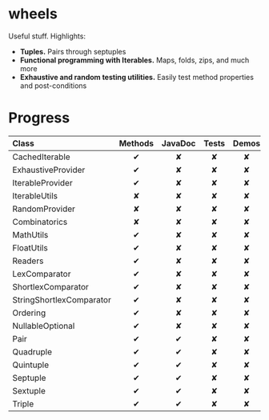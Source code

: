wheels
======

Useful stuff. Highlights:
* <b>Tuples.</b> Pairs through septuples
* <b>Functional programming with Iterables.</b> Maps, folds, zips, and much more
* <b>Exhaustive and random testing utilities.</b> Easily test method properties and post-conditions 

Progress
========

| Class                    | Methods | JavaDoc | Tests | Demos | Properties |
|:------------------------ |:-------:|:-------:|:-----:|:-----:|:----------:|
| CachedIterable           | ✔       | ✘       | ✘     | ✘     | ✘          |
| ExhaustiveProvider       | ✔       | ✘       | ✘     | ✘     | ✘          |
| IterableProvider         | ✔       | ✘       | ✘     | ✘     | ✘          |
| IterableUtils            | ✘       | ✘       | ✘     | ✘     | ✘          |
| RandomProvider           | ✘       | ✘       | ✘     | ✘     | ✘          |
| Combinatorics            | ✘       | ✘       | ✘     | ✘     | ✘          |
| MathUtils                | ✔       | ✘       | ✘     | ✘     | ✘          |
| FloatUtils               | ✔       | ✘       | ✘     | ✘     | ✘          |
| Readers                  | ✔       | ✘       | ✘     | ✘     | ✘          |
| LexComparator            | ✔       | ✘       | ✘     | ✘     | ✘          |
| ShortlexComparator       | ✔       | ✘       | ✘     | ✘     | ✘          |
| StringShortlexComparator | ✔       | ✘       | ✘     | ✘     | ✘          |
| Ordering                 | ✔       | ✘       | ✘     | ✘     | ✘          |
| NullableOptional         | ✔       | ✘       | ✘     | ✘     | ✘          |
| Pair                     | ✔       | ✔       | ✘     | ✘     | ✘          |
| Quadruple                | ✔       | ✔       | ✘     | ✘     | ✘          |
| Quintuple                | ✔       | ✔       | ✘     | ✘     | ✘          |
| Septuple                 | ✔       | ✔       | ✘     | ✘     | ✘          |
| Sextuple                 | ✔       | ✔       | ✘     | ✘     | ✘          |
| Triple                   | ✔       | ✔       | ✘     | ✘     | ✘          |
